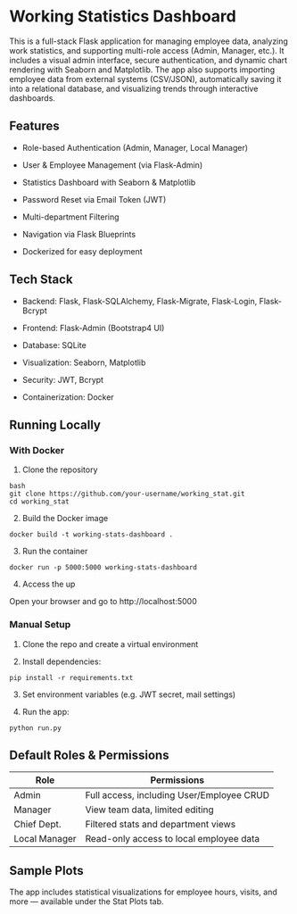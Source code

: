 # Working Statistics Dashboard

This is a full-stack Flask application for managing employee data, analyzing work statistics, and supporting multi-role access (Admin, Manager, etc.).
It includes a visual admin interface, secure authentication, and dynamic chart rendering with Seaborn and Matplotlib.
The app also supports importing employee data from external systems (CSV/JSON), automatically saving it into a relational database, and visualizing trends through interactive dashboards.

## Features

- Role-based Authentication (Admin, Manager, Local Manager)

- User & Employee Management (via Flask-Admin)

- Statistics Dashboard with Seaborn & Matplotlib

- Password Reset via Email Token (JWT)

- Multi-department Filtering

- Navigation via Flask Blueprints

- Dockerized for easy deployment


## Tech Stack

- Backend: Flask, Flask-SQLAlchemy, Flask-Migrate, Flask-Login, Flask-Bcrypt

- Frontend: Flask-Admin (Bootstrap4 UI)

- Database: SQLite

- Visualization: Seaborn, Matplotlib

- Security: JWT, Bcrypt

- Containerization: Docker


## Running Locally

### With Docker
1. Clone the repository
```
bash
git clone https://github.com/your-username/working_stat.git
cd working_stat
```
2. Build the Docker image

```
docker build -t working-stats-dashboard .
```

3. Run the container

```
docker run -p 5000:5000 working-stats-dashboard
```

4. Access the up

Open your browser and go to http://localhost:5000

   
### Manual Setup

1. Clone the repo and create a virtual environment

2. Install dependencies:

```
pip install -r requirements.txt

```

3. Set environment variables (e.g. JWT secret, mail settings)

4. Run the app:

```
python run.py

```

## Default Roles & Permissions

| Role       	| Permissions                                 	|
|----------------|-------------------------------------------------|
| Admin      	| Full access, including User/Employee CRUD   	|
| Manager    	| View team data, limited editing             	|
| Chief Dept.	| Filtered stats and department views         	|
| Local Manager  | Read-only access to local employee data     	|



## Sample Plots

The app includes statistical visualizations for employee hours, visits, and more — available under the Stat Plots tab.


